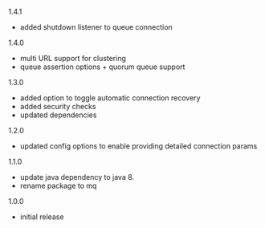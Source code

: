 1.4.1

- added shutdown listener to queue connection

1.4.0

- multi URL support for clustering
- queue assertion options + quorum queue support

1.3.0

- added option to toggle automatic connection recovery
- added security checks
- updated dependencies

1.2.0

- updated config options to enable providing detailed connection params

1.1.0

- update java dependency to java 8.
- rename package to mq

1.0.0

- initial release
